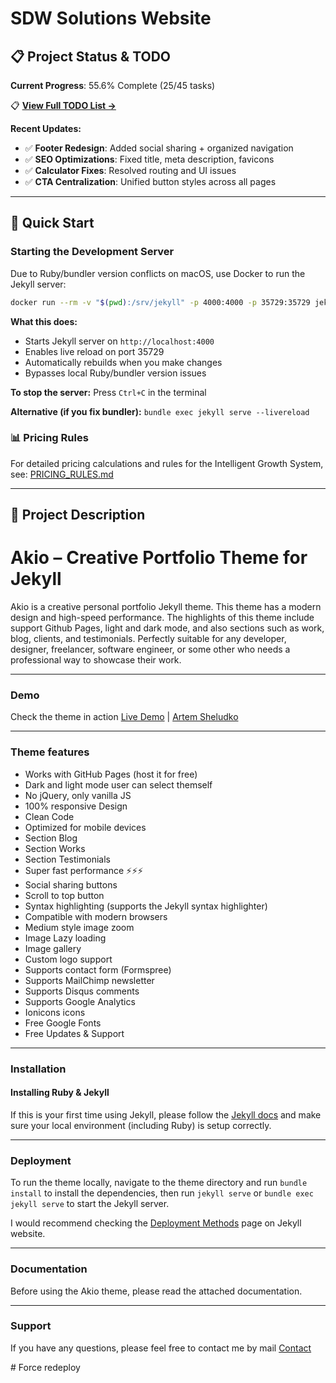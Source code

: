 # SDW Solutions Website

## 📋 Project Status & TODO
**Current Progress**: 55.6% Complete (25/45 tasks)

📋 **[View Full TODO List →](./_private/TODO.md)**

**Recent Updates:**
- ✅ **Footer Redesign**: Added social sharing + organized navigation
- ✅ **SEO Optimizations**: Fixed title, meta description, favicons
- ✅ **Calculator Fixes**: Resolved routing and UI issues
- ✅ **CTA Centralization**: Unified button styles across all pages

---

## 🚀 Quick Start

### Starting the Development Server

Due to Ruby/bundler version conflicts on macOS, use Docker to run the Jekyll server:

```bash
docker run --rm -v "$(pwd):/srv/jekyll" -p 4000:4000 -p 35729:35729 jekyll/jekyll:4.2.0 jekyll serve --host 0.0.0.0 --livereload
```

**What this does:**
- Starts Jekyll server on `http://localhost:4000`
- Enables live reload on port 35729
- Automatically rebuilds when you make changes
- Bypasses local Ruby/bundler version issues

**To stop the server:** Press `Ctrl+C` in the terminal

**Alternative (if you fix bundler):** `bundle exec jekyll serve --livereload`

### 📊 Pricing Rules

For detailed pricing calculations and rules for the Intelligent Growth System, see: [PRICING_RULES.md](./_private/PRICING_RULES.md)

---

## 📝 Project Description

# Akio – Creative Portfolio Theme for Jekyll

Akio is a creative personal portfolio Jekyll theme. This theme has a modern design and high-speed performance. The highlights of this theme include support Github Pages, light and dark mode, and also sections such as work, blog, clients, and testimonials. Perfectly suitable for any developer, designer, freelancer, software engineer, or some other who needs a professional way to showcase their work.

* * *

### Demo

Check the theme in action [Live Demo](https://akio-jekyll.netlify.app/) |
[Artem Sheludko](https://jekyllthemes.io/developers/artem-sheludko)

* * *

### Theme features

- Works with GitHub Pages (host it for free)
- Dark and light mode user can select themself
- No jQuery, only vanilla JS
- 100% responsive Design
- Clean Code
- Optimized for mobile devices
- Section Blog
- Section Works
- Section Testimonials
- Super fast performance ⚡⚡⚡
- Social sharing buttons
- Scroll to top button
- Syntax highlighting (supports the Jekyll syntax highlighter)
- Compatible with modern browsers
- Medium style image zoom
- Image Lazy loading
- Image gallery
- Custom logo support
- Supports contact form (Formspree)
- Supports MailChimp newsletter
- Supports Disqus comments
- Supports Google Analytics
- Ionicons icons
- Free Google Fonts
- Free Updates & Support

* * *

### Installation

#### Installing Ruby & Jekyll

If this is your first time using Jekyll, please follow the [Jekyll docs](https://jekyllrb.com/docs/installation/) and make sure your local environment (including Ruby) is setup correctly.

* * *

### Deployment

To run the theme locally, navigate to the theme directory and run `bundle install` to install the dependencies, then run `jekyll serve` or `bundle exec jekyll serve` to start the Jekyll server.

I would recommend checking the [Deployment Methods](https://jekyllrb.com/docs/deployment-methods/) page on Jekyll website.

* * *

### Documentation

Before using the Akio theme, please read the attached documentation.

* * *

### Support

<p>If you have any questions, please feel free to contact me by mail <a href="mailto:hi.artemsheludko@gmail.com">Contact</a><p># Force redeploy
